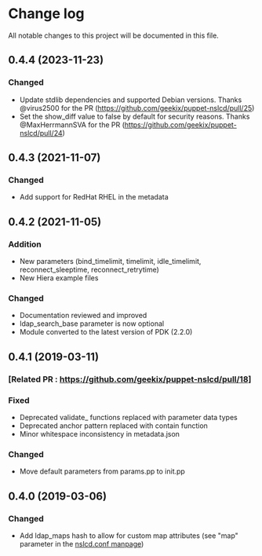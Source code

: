 # Change log

All notable changes to this project will be documented in this file.

## 0.4.4 (2023-11-23)

### Changed

- Update stdlib dependencies and supported Debian versions. Thanks @virus2500 for the PR (https://github.com/geekix/puppet-nslcd/pull/25)
- Set the show_diff value to false by default for security reasons. Thanks @MaxHerrmannSVA for the PR (https://github.com/geekix/puppet-nslcd/pull/24)

## 0.4.3 (2021-11-07)

### Changed

- Add support for RedHat RHEL in the metadata

## 0.4.2 (2021-11-05)

### Addition

- New parameters (bind_timelimit, timelimit, idle_timelimit, reconnect_sleeptime, reconnect_retrytime)
- New Hiera example files

### Changed

- Documentation reviewed and improved
- ldap_search_base parameter is now optional
- Module converted to the latest version of PDK (2.2.0)

## 0.4.1 (2019-03-11)

### [Related PR : https://github.com/geekix/puppet-nslcd/pull/18]

### Fixed

- Deprecated validate_ functions replaced with parameter data types
- Deprecated anchor pattern replaced with contain function
- Minor whitespace inconsistency in metadata.json

### Changed

- Move default parameters from params.pp to init.pp

## 0.4.0 (2019-03-06)

### Changed

- Add ldap_maps hash to allow for custom map attributes (see "map" parameter in the [nslcd.conf manpage](https://linux.die.net/man/5/nslcd.conf))
